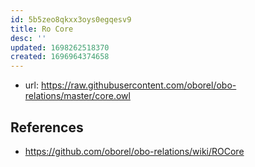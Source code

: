 ```yaml
---
id: 5b5zeo8qkxx3oys0egqesv9
title: Ro Core
desc: ''
updated: 1698262518370
created: 1696964374658
---
```


- url: https://raw.githubusercontent.com/oborel/obo-relations/master/core.owl

## References

- https://github.com/oborel/obo-relations/wiki/ROCore